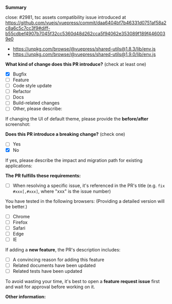 <!-- Please don't delete this template -->

<!-- PULL REQUEST TEMPLATE -->
<!-- (Update "[ ]" to "[x]" to check a box) -->

**Summary**

close: #2981, tsc assets compatibility issue introduced at https://github.com/vuejs/vuepress/commit/daa6404bf7b46331d0751af58a2c8a6c5c7cc3f9#diff-b55cdbef4907b7045f32cc5360d48d262cca5f94062e353089f189f4460039e0

- https://unpkg.com/browse/@vuepress/shared-utils@1.8.3/lib/env.js
- https://unpkg.com/browse/@vuepress/shared-utils@1.9.0/lib/env.js

**What kind of change does this PR introduce?** (check at least one)

- [x] Bugfix
- [ ] Feature
- [ ] Code style update
- [ ] Refactor
- [ ] Docs
- [ ] Build-related changes
- [ ] Other, please describe:

If changing the UI of default theme, please provide the **before/after** screenshot:

**Does this PR introduce a breaking change?** (check one)

- [ ] Yes
- [x] No

If yes, please describe the impact and migration path for existing applications:

**The PR fulfills these requirements:**

- [ ] When resolving a specific issue, it's referenced in the PR's title (e.g. `fix #xxx[,#xxx]`, where "xxx" is the issue number)

You have tested in the following browsers: (Providing a detailed version will be better.)

- [ ] Chrome
- [ ] Firefox
- [ ] Safari
- [ ] Edge
- [ ] IE

If adding a **new feature**, the PR's description includes:

- [ ] A convincing reason for adding this feature
- [ ] Related documents have been updated
- [ ] Related tests have been updated

To avoid wasting your time, it's best to open a **feature request issue** first and wait for approval before working on it.

**Other information:**
